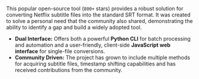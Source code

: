 This popular open-source tool (`800+` stars) provides a robust solution for converting Netflix subtitle files into the standard SRT format. It was created to solve a personal need that the community also shared, demonstrating the ability to identify a gap and build a widely adopted tool.

- **Dual Interface:** Offers both a powerful **Python CLI** for batch processing and automation and a user-friendly, client-side **JavaScript web interface** for single-file conversions.
- **Community Driven:** The project has grown to include multiple methods for acquiring subtitle files, timestamp shifting capabilities and has received contributions from the community.
